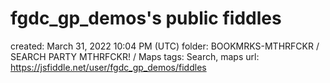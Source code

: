 # fgdc_gp_demos's public fiddles

created: March 31, 2022 10:04 PM (UTC)
folder: BOOKMRKS-MTHRFCKR / SEARCH PARTY MTHRFCKR! / Maps
tags: Search, maps
url: https://jsfiddle.net/user/fgdc_gp_demos/fiddles